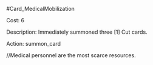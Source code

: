 #Card_MedicalMobilization

Cost: 6

Description: Immediately summoned three [1] Cut cards.

Action:
    summon_card

//Medical personnel are the most scarce resources.